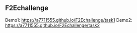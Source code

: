 ## F2Echallenge

Demo1: https://a7711555.github.io/F2Echallenge/task1
Demo2: https://a7711555.github.io/F2Echallenge/task2

